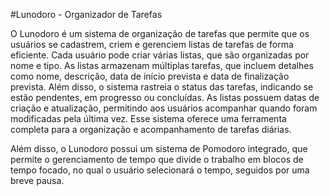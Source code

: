#Lunodoro - Organizador de Tarefas

O Lunodoro é um sistema de organização de tarefas que permite que os usuários se cadastrem, criem e gerenciem listas de tarefas de forma eficiente. Cada usuário pode criar várias listas, que são organizadas por nome e tipo. As listas armazenam múltiplas tarefas, que incluem detalhes como nome, descrição, data de início prevista e data de finalização prevista. Além disso, o sistema rastreia o status das tarefas, indicando se estão pendentes, em progresso ou concluídas. As listas possuem datas de criação e atualização, permitindo aos usuários acompanhar quando foram modificadas pela última vez. Esse sistema oferece uma ferramenta completa para a organização e acompanhamento de tarefas diárias.

Além disso, o Lunodoro possui um sistema de Pomodoro integrado, que permite o gerenciamento de tempo que divide o trabalho em blocos de tempo focado, no qual o usuário selecionará o tempo, seguidos por uma breve pausa.